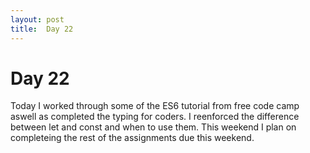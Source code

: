 ```yaml
---
layout: post
title:  Day 22
---
```


# Day 22

Today I worked through some of the ES6 tutorial from free code camp aswell as completed the typing for coders. I reenforced the difference between let and const and when to use them. 
This weekend I plan on completeing the rest of the assignments due this weekend.
